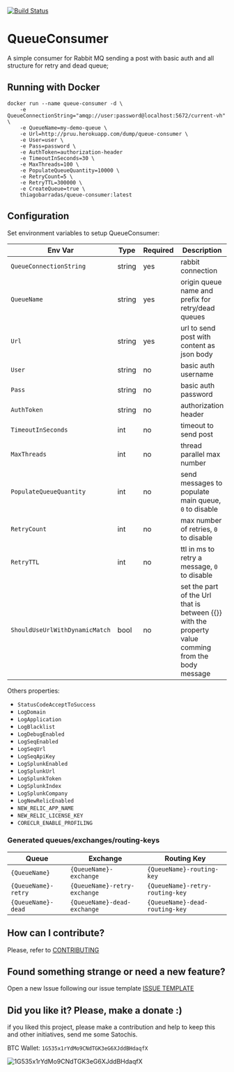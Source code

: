 [![Build Status](https://barradas.visualstudio.com/Contributions/_apis/build/status/Queue%20Consumer%20Worker?branchName=master)](https://barradas.visualstudio.com/Contributions/_build/latest?definitionId=5&branchName=master)

# QueueConsumer
 
A simple consumer for Rabbit MQ sending a post with basic auth and all structure for retry and dead queue; 

## Running with Docker

```
docker run --name queue-consumer -d \
    -e QueueConnectionString="amqp://user:password@localhost:5672/current-vh" \
    -e QueueName=my-demo-queue \
    -e Url=http://pruu.herokuapp.com/dump/queue-consumer \
    -e User=user \
    -e Pass=password \
    -e AuthToken=authorization-header 
    -e TimeoutInSeconds=30 \
    -e MaxThreads=100 \
    -e PopulateQueueQuantity=10000 \
    -e RetryCount=5 \        
    -e RetryTTL=300000 \
    -e CreateQueue=true \
    thiagobarradas/queue-consumer:latest
```

## Configuration

Set environment variables to setup QueueConsumer:

| Env Var | Type | Required | Description | e.g. |
| ------- | ---- | -------- | ----------- | ---- |
| `QueueConnectionString`        | string | yes | rabbit connection | `amqp://user:pass@localhost:5672/current-vh` |
| `QueueName`                    | string | yes | origin queue name and prefix for retry/dead queues | `some-queue` |
| `Url`                          | string | yes | url to send post with content as json body | `https://domain.com/service/v1/hook` |
| `User`                         | string | no  | basic auth username | `username` |
| `Pass`                         | string | no  | basic auth password | `password` |
| `AuthToken`                    | string | no  | authorization header | `some-token` |
| `TimeoutInSeconds`             | int    | no  | timeout to send post | `60` default |
| `MaxThreads`                   | int    | no  | thread parallel max number | `20` default |
| `PopulateQueueQuantity`        | int    | no  | send messages to populate main queue, `0` to disable | `0` default |
| `RetryCount `                  | int    | no  | max number of retries, `0` to disable | `5` default |
| `RetryTTL`                     | int    | no  | ttl in ms to retry a message, `0` to disable | `60000` default |
| `ShouldUseUrlWithDynamicMatch` | bool   | no  | set the part of the Url that is between {{}} with the property value comming from the body message | 'https://domain.com/service/{{v1}}/hook' |

Others properties:

- `StatusCodeAcceptToSuccess` 
- `LogDomain` 
- `LogApplication` 
- `LogBlacklist` 
- `LogDebugEnabled` 
- `LogSeqEnabled` 
- `LogSeqUrl` 
- `LogSeqApiKey` 
- `LogSplunkEnabled` 
- `LogSplunkUrl` 
- `LogSplunkToken` 
- `LogSplunkIndex` 
- `LogSplunkCompany` 
- `LogNewRelicEnabled` 
- `NEW_RELIC_APP_NAME` 
- `NEW_RELIC_LICENSE_KEY` 
- `CORECLR_ENABLE_PROFILING` 

### Generated queues/exchanges/routing-keys

| Queue | Exchange | Routing Key |
| ----- | -------- | ----------- | 
| `{QueueName}` | `{QueueName}-exchange` | `{QueueName}-routing-key` |
| `{QueueName}-retry` | `{QueueName}-retry-exchange` | `{QueueName}-retry-routing-key` |
| `{QueueName}-dead` | `{QueueName}-dead-exchange` | `{QueueName}-dead-routing-key` |

## How can I contribute?

Please, refer to [CONTRIBUTING](.github/CONTRIBUTING.md)

## Found something strange or need a new feature?

Open a new Issue following our issue template [ISSUE TEMPLATE](.github/ISSUE_TEMPLATE.md)

## Did you like it? Please, make a donate :)

if you liked this project, please make a contribution and help to keep this and other initiatives, send me some Satochis.

BTC Wallet: `1G535x1rYdMo9CNdTGK3eG6XJddBHdaqfX`

![1G535x1rYdMo9CNdTGK3eG6XJddBHdaqfX](https://i.imgur.com/mN7ueoE.png)
